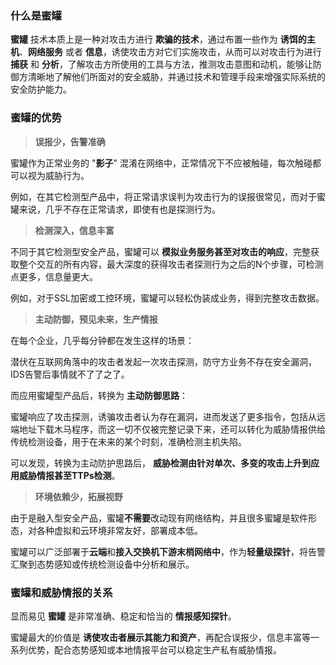 
### 什么是蜜罐

  **蜜罐** 技术本质上是一种对攻击方进行 **欺骗的技术**，通过布置一些作为 **诱饵的主机**、**网络服务** 或者 **信息**，诱使攻击方对它们实施攻击，从而可以对攻击行为进行 **捕获** 和 **分析**，了解攻击方所使用的工具与方法，推测攻击意图和动机，能够让防御方清晰地了解他们所面对的安全威胁，并通过技术和管理手段来增强实际系统的安全防护能力。


### 蜜罐的优势

  > **误报少，告警准确**
   
  蜜罐作为正常业务的 "**影子**" 混淆在网络中，正常情况下不应被触碰，每次触碰都可以视为威胁行为。
  
  例如，在其它检测型产品中，将正常请求误判为攻击行为的误报很常见，而对于蜜罐来说，几乎不存在正常请求，即使有也是探测行为。

  > **检测深入，信息丰富**
  
  不同于其它检测型安全产品，蜜罐可以 **模拟业务服务甚至对攻击的响应**，完整获取整个交互的所有内容，最大深度的获得攻击者探测行为之后的N个步骤，可检测点更多，信息量更大。
  
  例如，对于SSL加密或工控环境，蜜罐可以轻松伪装成业务，得到完整攻击数据。
  
  
  > **主动防御，预见未来，生产情报**
  
  在每个企业，几乎每分钟都在发生这样的场景：
  
  潜伏在互联网角落中的攻击者发起一次攻击探测，防守方业务不存在安全漏洞，IDS告警后事情就不了了之了。
  
  而应用蜜罐型产品后，转换为 **主动防御思路**：
  
  蜜罐响应了攻击探测，诱骗攻击者认为存在漏洞，进而发送了更多指令，包括从远端地址下载木马程序，而这一切不仅被完整记录下来，还可以转化为威胁情报供给传统检测设备，用于在未来的某个时刻，准确检测主机失陷。
  
  可以发现，转换为主动防护思路后， **威胁检测由针对单次、多变的攻击上升到应用威胁情报甚至TTPs检测**。
  
  
  > **环境依赖少，拓展视野**
  
  由于是融入型安全产品，蜜罐**不需要**改动现有网络结构，并且很多蜜罐是软件形态，对各种虚拟和云环境非常友好，部署成本低。
  
  蜜罐可以广泛部署于**云端**和**接入交换机下游末梢网络中**，作为**轻量级探针**，将告警汇聚到态势感知或传统检测设备中分析和展示。


### 蜜罐和威胁情报的关系
  显而易见 **蜜罐** 是非常准确、稳定和恰当的 **情报感知探针**。
  
  蜜罐最大的价值是 **诱使攻击者展示其能力和资产**，再配合误报少，信息丰富等一系列优势，配合态势感知或本地情报平台可以稳定生产私有威胁情报。



